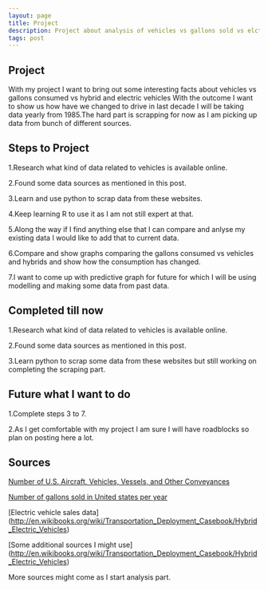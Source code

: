 ```yaml
---
layout: page
title: Project
description: Project about analysis of vehicles vs gallons sold vs elctrics or hybrids
tags: post
---
```



## Project ##

With my project I want to bring out some interesting facts about vehicles vs gallons consumed vs hybrid and electric vehicles 
With the outcome I want to show us how have we changed to drive in last decade I will be taking data yearly from 1985.The hard part is scrapping 
for now as I am picking up data from bunch of different sources.

## Steps to Project ##
1.Research what kind of data related to vehicles is available online.

2.Found some data sources as mentioned in this post.

3.Learn and use python to scrap data from these websites.

4.Keep learning R to use it as I am not still expert at that.

5.Along the way if I find anything else that I can compare and anlyse my existing data I would like to add that to current
data.

6.Compare and show graphs comparing the gallons consumed vs vehicles and hybrids and show how the consumption has changed.

7.I want to come up with predictive graph for future for which I will be using modelling and making some data from past data.

## Completed till now ##

1.Research what kind of data related to vehicles is available online.

2.Found some data sources as mentioned in this post.

3.Learn python to scrap some data from these websites but still working on completing the scraping part.

## Future what I want to do ##

1.Complete steps 3 to 7.

2.As I get comfortable with my project I am sure I will have roadblocks so plan on posting here a lot.

## Sources ##
[Number of U.S. Aircraft, Vehicles, Vessels, and Other Conveyances](http://www.rita.dot.gov/bts/sites/rita.dot.gov.bts/files/publications/national_transportation_statistics/html/table_01_11.html)

[Number of gallons sold in United states per year](http://www.eia.gov/dnav/pet/hist/LeafHandler.ashx?n=pet&s=a103600001&f=m)

[Electric vehicle sales data]
(http://en.wikibooks.org/wiki/Transportation_Deployment_Casebook/Hybrid_Electric_Vehicles)

[Some additional sources I might use]
(http://en.wikibooks.org/wiki/Transportation_Deployment_Casebook/Hybrid_Electric_Vehicles)

More sources might come as I start analysis part.

